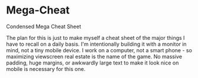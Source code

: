 # Mega-Cheat
Condensed Mega Cheat Sheet

The plan for this is just to make myself a cheat sheet of the major things I have to recall on a daily basis. I'm intentionally building it with a monitor in mind, not a tiny mobile device. I work on a computer, not a smart phone - so maximizing viewscreen real estate is the name of the game. No massive padding, huge margins, or awkwardly large text to make it look nice on mobile is necessary for this one.
